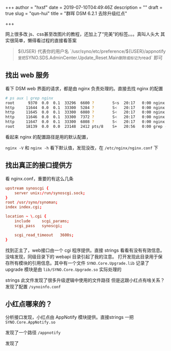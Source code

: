 +++
author = "hxsf"
date = 2019-07-10T04:49:46Z
description = ""
draft = true
slug = "qun-hui"
title = "群晖 DSM 6.2.1 去除升级红点"

+++


网上很多改 js、css甚至改图片的教程，还加上了“完美”的标签。。。真叫人头大
其实很简单，懒得看过程的直接看答案

> ${USER} 代表你的用户名
> `/usr/syno/etc/preference/${USER}/appnotify` 里把 `SYNO.SDS.AdminCenter.Update_Reset.Main` 删除或标记为 `read` 即可

## 找出 web 服务

看下 DSM web 界面的请求，都是由 nginx 负责处理的。直接去找 nginx 的配置
``` bash
# ps aux | grep nginx
root      9370  0.0  0.1  33296  6600 ?        S<s  20:17   0:00 nginx: master process /usr/bin/nginx -g pid /run/nginx.pid; daemon on; master_process on;
http     11644  0.0  0.1  33300  5284 ?        S<   20:17   0:00 nginx: worker process
http     11645  0.0  0.1  33300  6080 ?        S<   20:17   0:00 nginx: worker process
http     11646  0.0  0.1  33300  7372 ?        S<   20:17   0:00 nginx: worker process
http     11647  0.0  0.1  33300  6808 ?        S<   20:17   0:00 nginx: worker process
root     18139  0.0  0.0  23148  2412 pts/8    S+   20:56   0:00 grep --color=auto nginx
```
看起来 nginx 的配置路径是用的默认配置，

`nginx -V` 和 `nginx -h` 看下默认值，发现没改，在 `/etc/nginx/nginx.conf` 下

## 找出真正的接口提供方

看 nginx.conf，重要的有这么几条

``` conf
upstream synoscgi {
    server unix:/run/synoscgi.sock;
}
root /usr/syno/synoman;
index index.cgi;

location ~ \.cgi {
    include     scgi_params;
    scgi_pass   synoscgi;

    scgi_read_timeout   3600s;
}

```

找到正主了，web接口由一个 cgi 程序提供。直接 strings 看看有没有有效信息。没啥发现，同级目录下的 webapi 目录引起了我的注意。
打开发现此目录用于保存所有模块的引用信息。其中有一个文件 `SYNO.Core.Upgrade.lib` 记录了 upgrade 模块是由 `lib/SYNO.Core.Upgrade.so` 实际处理的

strings 此文件发现了很多升级逻辑中使用的文件路径
但是这跟小红点有啥关系？
发现了配置 `/synoinfo.conf`

## 小红点哪来的？

分析接口发现，小红点由 AppNotify 模块提供。直接strings 一把 `SYNO.Core.AppNotify.so`

发现了一个路径 `/appnotify`

发现了

